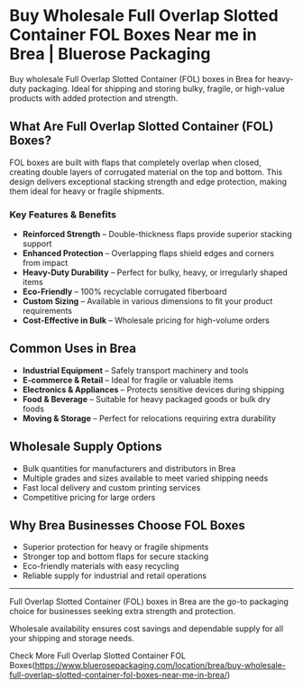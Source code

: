 # Buy Wholesale Full Overlap Slotted Container FOL Boxes Near me in Brea | Bluerose Packaging

Buy wholesale Full Overlap Slotted Container (FOL) boxes in Brea for heavy-duty packaging. Ideal for shipping and storing bulky, fragile, or high-value products with added protection and strength.  

## What Are Full Overlap Slotted Container (FOL) Boxes?

FOL boxes are built with flaps that completely overlap when closed, creating double layers of corrugated material on the top and bottom. This design delivers exceptional stacking strength and edge protection, making them ideal for heavy or fragile shipments.

### Key Features & Benefits

- **Reinforced Strength** – Double-thickness flaps provide superior stacking support  
- **Enhanced Protection** – Overlapping flaps shield edges and corners from impact  
- **Heavy-Duty Durability** – Perfect for bulky, heavy, or irregularly shaped items  
- **Eco-Friendly** – 100% recyclable corrugated fiberboard  
- **Custom Sizing** – Available in various dimensions to fit your product requirements  
- **Cost-Effective in Bulk** – Wholesale pricing for high-volume orders  

## Common Uses in Brea

- **Industrial Equipment** – Safely transport machinery and tools  
- **E-commerce & Retail** – Ideal for fragile or valuable items  
- **Electronics & Appliances** – Protects sensitive devices during shipping  
- **Food & Beverage** – Suitable for heavy packaged goods or bulk dry foods  
- **Moving & Storage** – Perfect for relocations requiring extra durability  

## Wholesale Supply Options

- Bulk quantities for manufacturers and distributors in Brea  
- Multiple grades and sizes available to meet varied shipping needs  
- Fast local delivery and custom printing services  
- Competitive pricing for large orders  

## Why Brea Businesses Choose FOL Boxes

- Superior protection for heavy or fragile shipments  
- Stronger top and bottom flaps for secure stacking  
- Eco-friendly materials with easy recycling  
- Reliable supply for industrial and retail operations  

---

Full Overlap Slotted Container (FOL) boxes in Brea are the go-to packaging choice for businesses seeking extra strength and protection. 

Wholesale availability ensures cost savings and dependable supply for all your shipping and storage needs.

Check More Full Overlap Slotted Container FOL Boxes(https://www.bluerosepackaging.com/location/brea/buy-wholesale-full-overlap-slotted-container-fol-boxes-near-me-in-brea/)
